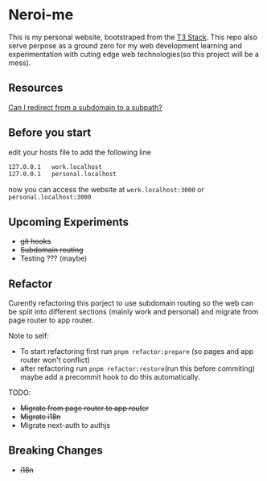 # Neroi-me

This is my personal website, bootstraped from the [T3 Stack](https://create.t3.gg/). This repo also serve perpose as a ground zero for my web development learning and experimentation with cuting edge web technologies(so this project will be a mess).

## Resources

[Can I redirect from a subdomain to a subpath?](https://vercel.com/guides/can-i-redirect-from-a-subdomain-to-a-subpath#configuring-a-rewrite-with-'has'-field)

## Before you start

edit your hosts file to add the following line

```txt
127.0.0.1   work.localhost
127.0.0.1   personal.localhost
```

now you can access the website at `work.localhost:3000` or `personal.localhost:3000`

## Upcoming Experiments

- ~~git hooks~~
- ~~Subdomain routing~~
- Testing ??? (maybe)

## Refactor

Curently refactoring this porject to use subdomain routing so the web can be split into different sections (mainly work and personal) and migrate from page router to app router.

Note to self:

- To start refactoring first run `pnpm refactor:prepare` (so pages and app router won't conflict)
- after refactoring run `pnpm refactor:restore`(run this before commiting) maybe add a precommit hook to do this automatically.

TODO:

- ~~Migrate from page router to app router~~
- ~~Migrate i18n~~
- Migrate next-auth to authjs

## Breaking Changes

- ~~i18n~~
